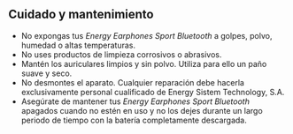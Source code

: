 ## Cuidado y mantenimiento

*	No expongas tus *Energy Earphones Sport Bluetooth* a golpes, polvo, humedad o altas temperaturas.
* No uses productos de limpieza corrosivos o abrasivos.
* Mantén los auriculares limpios y sin polvo. Utiliza para ello un paño suave y seco.
* No desmontes el aparato. Cualquier reparación debe hacerla exclusivamente personal cualificado de Energy Sistem Technology, S.A.
* Asegúrate de mantener tus *Energy Earphones Sport Bluetooth* apagados cuando no estén en uso y no los dejes durante un largo periodo de tiempo con la batería completamente descargada.

